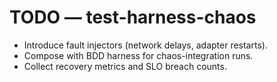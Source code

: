# TODO — test-harness-chaos

- Introduce fault injectors (network delays, adapter restarts).
- Compose with BDD harness for chaos-integration runs.
- Collect recovery metrics and SLO breach counts.
